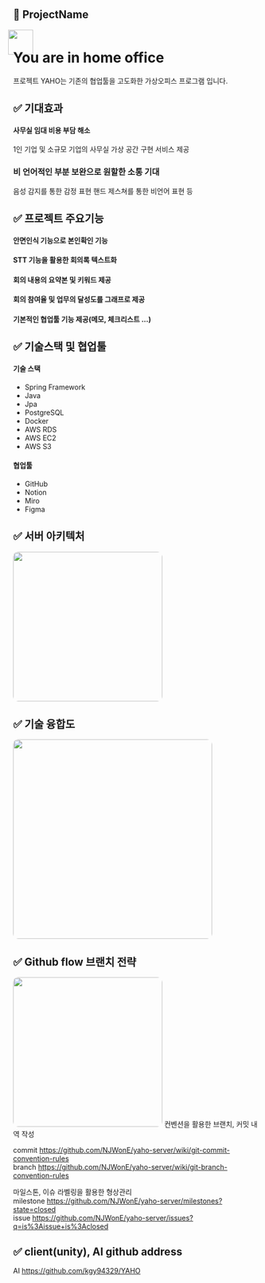 ## 📂 ProjectName

<img style="display: block; height: 50px; margin-left:-10px;margin-bottom: -50px" src="https://user-images.githubusercontent.com/93060795/204709934-cb378e10-87dc-44f9-8722-464ac82b2a3d.png">

# You are in home office

프로젝트 YAHO는 기존의 협업툴을 고도화한 가상오피스 프로그램 입니다.


## ✅ 기대효과  
#### 사무실 임대 비용 부담 해소
1인 기업 및 소규모 기업의 사무실 가상 공간 구현 서비스 제공  
### 비 언어적인 부분 보완으로 원할한 소통 기대
음성 감지를 통한 감정 표현
핸드 제스쳐를 통한 비언어 표현 등

## ✅ 프로젝트 주요기능
#### 안면인식 기능으로 본인확인 기능  
#### STT 기능을 활용한 회의록 텍스트화  
#### 회의 내용의 요약본 및 키워드 제공  
#### 회의 참여율 및 업무의 달성도를 그래프로 제공
#### 기본적인 협업툴 기능 제공(메모, 체크리스트 ...)  
## ✅ 기술스택 및 협업툴
#### 기술 스택
- Spring Framework
- Java
- Jpa
- PostgreSQL
- Docker
- AWS RDS
- AWS EC2
- AWS S3
#### 협업툴
- GitHub
- Notion
- Miro
- Figma
## ✅ 서버 아키텍처
<img style="border-radius: 10px" height="300px" src="https://user-images.githubusercontent.com/93060795/204715673-1950be0b-9400-4e25-ba41-be739370c7c0.png">

## ✅ 기술 융합도
<img style="border-radius: 10px" height="400px" src="https://user-images.githubusercontent.com/93060795/204715927-c92c6d6a-8be0-4f42-940d-fe775df0e1e5.png">

## ✅ Github flow 브랜치 전략
<img style="border-radius: 10px" height="300px" src="https://user-images.githubusercontent.com/93060795/204716543-2cfa19b7-2041-4fdc-915c-de75dd235638.png">
컨벤션을 활용한 브랜치, 커밋 내역 작성

commit https://github.com/NJWonE/yaho-server/wiki/git-commit-convention-rules   
branch https://github.com/NJWonE/yaho-server/wiki/git-branch-convention-rules  

마일스톤, 이슈 라벨링을 활용한 형상관리  
milestone https://github.com/NJWonE/yaho-server/milestones?state=closed  
issue https://github.com/NJWonE/yaho-server/issues?q=is%3Aissue+is%3Aclosed

## ✅ client(unity), AI github address
AI https://github.com/kgy94329/YAHO






